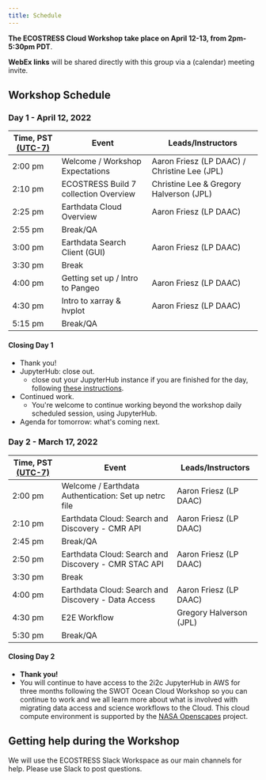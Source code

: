```yaml
---
title: Schedule
---
```


**The ECOSTRESS Cloud Workshop take place on April 12-13, from  2pm-5:30pm PDT**.   

**WebEx links** will be shared directly with this group via a (calendar) meeting invite.
 
## Workshop Schedule 

### Day 1 - April 12, 2022

| Time, PST [(UTC-7)](https://www.timeanddate.com/time/zones/pdt) | Event | Leads/Instructors |
|------|-------|-------------------|
| 2:00 pm | Welcome / Workshop Expectations | Aaron Friesz (LP DAAC) / Christine Lee (JPL) | 
| 2:10 pm | ECOSTRESS Build 7 collection Overview | Christine Lee & Gregory Halverson (JPL) | 
| 2:25 pm | Earthdata Cloud Overview | Aaron Friesz (LP DAAC) |
| 2:55 pm | Break/QA | |
| 3:00 pm | Earthdata Search Client (GUI) | Aaron Friesz (LP DAAC) |
| 3:30 pm | Break | |
| 4:00 pm | Getting set up / Intro to Pangeo | Aaron Friesz (LP DAAC) |
| 4:30 pm | Intro to xarray & hvplot | Aaron Friesz (LP DAAC) |
| 5:15 pm | Break/QA |  |

#### Closing Day 1

- Thank you!
- JupyterHub: close out. 
  - close out your JupyterHub instance if you are finished for the day, following [these instructions](https://podaac.github.io/2022-SWOT-Ocean-Cloud-Workshop/tutorials/00_Setup.html#how-do-i-end-my-session). 
- Continued work. 
  - You're welcome to continue working beyond the workshop daily scheduled session, using JupyterHub. 
- Agenda for tomorrow: what's coming next.


### Day 2 - March 17, 2022

| Time, PST [(UTC-7)](https://www.timeanddate.com/time/zones/pdt) | Event | Leads/Instructors |
|------|-------|-------------------|
| 2:00 pm | Welcome / Earthdata Authentication: Set up netrc file | Aaron Friesz (LP DAAC) | 
| 2:10 pm | Earthdata Cloud: Search and Discovery - CMR API | Aaron Friesz (LP DAAC) |
| 2:45 pm | Break/QA | |
| 2:50 pm | Earthdata Cloud: Search and Discovery - CMR STAC API | Aaron Friesz (LP DAAC) |
| 3:30 pm | Break | |
| 4:00 pm | Earthdata Cloud: Search and Discovery - Data Access | Aaron Friesz (LP DAAC) |
| 4:30 pm | E2E Workflow | Gregory Halverson (JPL) |
| 5:30 pm | Break/QA |  |

#### Closing Day 2

- **Thank you!**
- You will continue to have access to the 2i2c JupyterHub in AWS for three months following the SWOT Ocean Cloud Workshop so you can continue to work and we all learn more about what is involved with migrating data access and science workflows to the Cloud. This cloud compute environment is supported by the [NASA Openscapes](https://nasa-openscapes.github.io/) project. 

## Getting help during the Workshop

We will use the ECOSTRESS Slack Workspace as our main channels for help. Please use Slack to post questions. 




